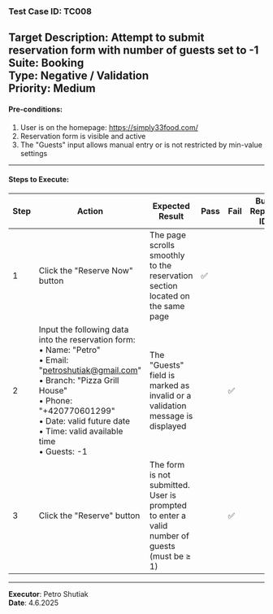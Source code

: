 ### Test Case ID: TC008  
**Target Description**: Attempt to submit reservation form with number of guests set to -1  
**Suite**: Booking  
**Type**: Negative / Validation  
**Priority**: Medium  
---

#### Pre-conditions:
1. User is on the homepage: https://simply33food.com/  
2. Reservation form is visible and active  
3. The "Guests" input allows manual entry or is not restricted by min-value settings  

---

#### Steps to Execute:

| Step | Action | Expected Result | Pass | Fail | Bug Report ID |
|------|--------|------------------|------|------|----------------|
| 1 | Click the "Reserve Now" button | The page scrolls smoothly to the reservation section located on the same page |✅      |      |                |
| 2 | Input the following data into the reservation form:<br>• Name: "Petro"<br>• Email: "petroshutiak@gmail.com"<br>• Branch: "Pizza Grill House"<br>• Phone: "+420770601299"<br>• Date: valid future date<br>• Time: valid available time<br>• Guests: -1 | The "Guests" field is marked as invalid or a validation message is displayed |      |✅      |                |
| 3 | Click the "Reserve" button | The form is not submitted. User is prompted to enter a valid number of guests (must be ≥ 1) |      |✅      |                |

---

**Executor**: Petro Shutiak  
**Date**: 4.6.2025  
